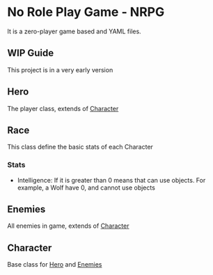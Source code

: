 # No Role Play Game - NRPG

It is a zero-player game based and YAML files.

## WIP Guide

This project is in a very early version

## Hero

The player class, extends of [Character](#Character)

## Race

This class define the basic stats of each Character

### Stats

- Intelligence: If it is greater than 0 means that can use objects. For example, a Wolf have 0, and cannot use objects

## Enemies

All enemies in game, extends of [Character](#Character)

## Character

Base class for [Hero](#Hero) and [Enemies](#Enemies)
